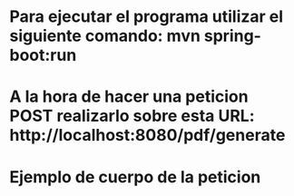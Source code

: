 # Para ejecutar el programa utilizar el siguiente comando: mvn spring-boot:run
# A la hora de hacer una peticion POST realizarlo sobre esta URL: http://localhost:8080/pdf/generate
# Ejemplo de cuerpo de la peticion
<!-- {
    "docpdf":"PDF en Base64",
    "DocumentosIniciales":"DocsIniciales",
    "datosIniciales": [
                        {"name": "Tablas Datos Inciales", "hash": "sjkfkjsjkjfksjkñldlsjfksjdfksj", "id": "34T"},
                        {"name": "Segundo dato", "hash":"dsjdasssssddsdsdssds", "id": "DS23"},
                        {"name": "Tercer dato", "hash":"sssuuuuuuukkkkkkuuuuuuus", "id":"01Y"}
                    ],
    "DocumentosFirmados":"Documentos firmados",
    "datosFirmados": [
                        {"name": "Tablas Datos Firmados", "hash": 45, "id":"47Y"},
                        {"name": "Abcde", "hash": 23, "id":"4Q"},
                        {"name": "Jklmn", "hash": 67, "id":"76I"},
                        {"name": "Opqrs", "hash": 89, "id":"99L"},
                        {"name": "Opqrs", "hash": 89, "id":"21LL"},
                        {"name": "Opqrs", "hash": 89, "id":"78IO"}
                    ],
    "EvidenciasProceso":"Evidencias del proceso",
    "datosProceso": [
                        {"name_tag":"manuel", "name":"nom_manuel", "date_tag":"fecha", "date":"2024-10-01", "receiver_tag":"receptor", "receiver":"este_receptor","detail_label":"detalle", "detail":"este_detalle"},
                        {"name_tag":"alvaro", "name":"nom_alvaro", "date_tag":"fecha", "date":"2024-10-01", "receiver_tag":"receptor", "receiver":"este_receptor","detail_label":"detalle", "detail":"este_detalle"},
                        {"name_tag":"virginia", "name":"nom_virginia", "date_tag":"fecha", "date":"2024-10-01", "receiver_tag":"receptor", "receiver":"este_receptor","detail_label":"detalle", "detail":"este_detalle"}
                    ]                                                         
} -->

